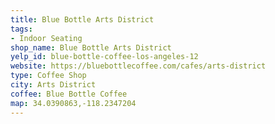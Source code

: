 ```yaml
---
title: Blue Bottle Arts District
tags:
- Indoor Seating
shop_name: Blue Bottle Arts District
yelp_id: blue-bottle-coffee-los-angeles-12
website: https://bluebottlecoffee.com/cafes/arts-district
type: Coffee Shop
city: Arts District
coffee: Blue Bottle Coffee
map: 34.0390863,-118.2347204
---
```


